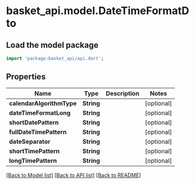 # basket_api.model.DateTimeFormatDto

## Load the model package
```dart
import 'package:basket_api/api.dart';
```

## Properties
Name | Type | Description | Notes
------------ | ------------- | ------------- | -------------
**calendarAlgorithmType** | **String** |  | [optional] 
**dateTimeFormatLong** | **String** |  | [optional] 
**shortDatePattern** | **String** |  | [optional] 
**fullDateTimePattern** | **String** |  | [optional] 
**dateSeparator** | **String** |  | [optional] 
**shortTimePattern** | **String** |  | [optional] 
**longTimePattern** | **String** |  | [optional] 

[[Back to Model list]](../README.md#documentation-for-models) [[Back to API list]](../README.md#documentation-for-api-endpoints) [[Back to README]](../README.md)


